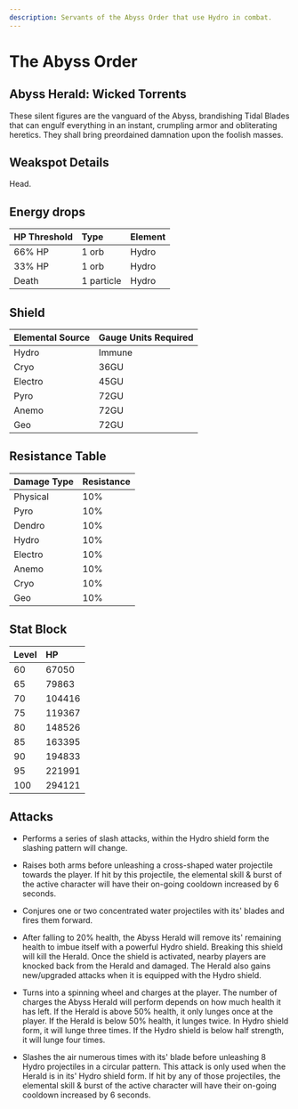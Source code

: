 ```yaml
---
description: Servants of the Abyss Order that use Hydro in combat.
---
```


# The Abyss Order

## Abyss Herald: Wicked Torrents

These silent figures are the vanguard of the Abyss, brandishing Tidal Blades that can engulf everything in an instant, crumpling armor and obliterating heretics. They shall bring preordained damnation upon the foolish masses.

## Weakspot Details

Head.  

## Energy drops

| HP Threshold | Type | Element |
| :--- | :--- | :--- |
| 66% HP | 1 orb | Hydro |  
| 33% HP | 1 orb | Hydro |
| Death | 1 particle | Hydro | 

## Shield 

| Elemental Source | Gauge Units Required |
| :--- | :--- |
| Hydro | Immune |
| Cryo | 36GU |
| Electro | 45GU |
| Pyro | 72GU |
| Anemo | 72GU |
| Geo | 72GU |

## Resistance Table

| Damage Type | Resistance |
| :--- | :--- |
| Physical | 10% |
| Pyro | 10% |
| Dendro | 10% |
| Hydro | 10% |
| Electro | 10% |
| Anemo | 10% |
| Cryo | 10% |
| Geo | 10% |

## Stat Block

| Level | HP |
| :--- | :--- |
| 60 | 67050 |
| 65 | 79863 |
| 70 | 104416 |
| 75 | 119367 |
| 80 | 148526 |
| 85 | 163395 |
| 90 | 194833 |
| 95 | 221991 |
| 100 | 294121 |

## Attacks  
* Performs a series of slash attacks, within the Hydro shield form the slashing pattern will change.  

* Raises both arms before unleashing a cross-shaped water projectile towards the player. If hit by this projectile, the elemental skill & burst of the active character will have their on-going cooldown increased by 6 seconds.

* Conjures one or two concentrated water projectiles with its' blades and fires them forward.

* After falling to 20% health, the Abyss Herald will remove its' remaining health to imbue itself with a powerful Hydro shield. Breaking this shield will kill the Herald. Once the shield is activated, nearby players are knocked back from the Herald and damaged. The Herald also gains new/upgraded attacks when it is equipped with the Hydro shield.

* Turns into a spinning wheel and charges at the player. The number of charges the Abyss Herald will perform depends on how much health it has left. If the Herald is above 50% health, it only lunges once at the player. If the Herald is below 50% health, it lunges twice. In Hydro shield form, it will lunge three times. If the Hydro shield is below half strength, it will lunge four times.

* Slashes the air numerous times with its' blade before unleashing 8 Hydro projectiles in a circular pattern. This attack is only used when the Herald is in its' Hydro shield form. If hit by any of those projectiles, the elemental skill & burst of the active character will have their on-going cooldown increased by 6 seconds.
